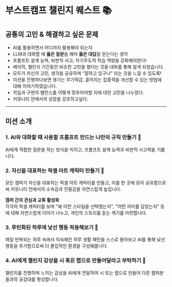 # 부스트캠프 챌린지 퀘스트 📚

## 공통의 고민 & 해결하고 싶은 문제

* AI를 활용하면서 어디까지 활용해야 되는지
* LLM과 대화할 때 **옳은 질문**을 해야 **옳은 대답**을 얻는다는 생각
* 프롬프트 설계 능력, 비판적 사고, 자기주도적 학습 역량을 강화해야한다!
* 베이직, 챌린지 기간동안 비슷한 고민을 했다는 것을 대화를 통해 알게 되었습니다.
* 모두가 자신의 고민, 생각을 공유하며 "잘하고 있구나" 라는 것을 느낄 수 있도록!
* 미션을 진행하다보면 생기는 무기력감, 흩어지는 집중력을 개선할 수 있는 방법에 대해 이야기하였습니다.
* 학습과 구현의 밸런스를 어떻게 맞추어야할 지에 대한 고민을 나누었다.
* 커뮤니티 안에서의 성장을 강조하고싶다.

---

## 미션 소개

### 1. AI와 대화할 때 사용할 프롬프트 만드는 나만의 규칙 만들기 🤖

AI에게 적합한 질문을 하는 방식을 익히고, 프롬프트 설계 능력과 비판적 사고력을 기릅니다.

### 2. 자신을 대표하는 픽셀 아트 캐릭터 만들기 🎨

모든 캠퍼가 자신을 대표하는 픽셀 아트 캐릭터를 만들고, 이를 한 곳에 모아 공유함으로써 커뮤니티 안에서의 소속감과 친밀감을 자연스럽게 높입니다.

**캠퍼 간의 관심과 교류 활성화**  
각각의 픽셀 캐릭터를 보며 "왜 이런 스타일을 선택했는지", "어떤 의미를 담았는지" 등에 대해 자연스럽게 이야기 나누고, 개인의 스토리를 듣는 계기를 마련합니다.

### 3. 루틴화된 하루에 낯선 행동 적용해보기 🙉

매일 반복되는 하루 속에서 익숙해진 하루 생활 패턴을 스스로 돌아보고 AI를 통해 낯선 행동을 추가함으로써 더 몰입적인 환경을 구성해봅니다.

### 4. AI에게 챌린지 감상을 시 혹은 랩으로 만들어달라고 부탁하기 🎵

챌린지를 진행하며 느끼는 감상을 AI에게 전달하여 시 또는 랩으로 만들어 다른 캠퍼분들과의 공감대를 형성합니다.
